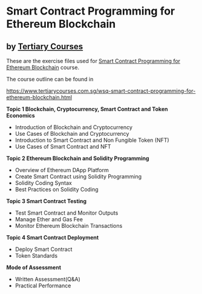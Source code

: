 # Smart Contract Programming for Ethereum Blockchain
## by [Tertiary  Courses](https://www.tertiarycourses.com.sg/)

These are the exercise files used for [Smart Contract Programming for Ethereum Blockchain](https://www.tertiarycourses.com.sg/wsq-smart-contract-programming-for-ethereum-blockchain.html) course. 

The course outline can be found in 

https://www.tertiarycourses.com.sg/wsq-smart-contract-programming-for-ethereum-blockchain.html

<p><strong>Topic 1 Blockchain, Cryptocurrency, Smart Contract and Token Economics</strong></p>
<ul>
<li>Introduction of Blockchain and Cryptocurrency</li>
<li>Use Cases of Blockchain and Cryptocurrency</li>
<li>Introduction to Smart Contract and Non Fungible Token (NFT)</li>
<li>Use Cases of Smart Contract and NFT</li>
</ul>
<p><strong>Topic 2 Ethereum Blockchain and Solidity Programming</strong></p>
<ul>
<li>Overview of Ethereum DApp Platform</li>
<li>Create Smart Contract using Solidity Programming</li>
<li>Solidity Coding Syntax</li>
<li>Best Practices on Solidity Coding</li>
</ul>
<p><strong>Topic 3 Smart Contract Testing</strong> </p>
<ul>
<li>Test Smart Contract and Monitor Outputs</li>
<li>Manage Ether and Gas Fee</li>
<li>Monitor Ethereum Blockchain Transactions</li>
</ul>
<p><strong>Topic 4 Smart Contract Deployment</strong></p>
<ul>
<li>Deploy Smart Contract</li>
<li>Token Standards</li>
</ul>

<p><strong>Mode of Assessment</strong></p>
<ul>
<li>Written Assessment(Q&amp;A)</li>
<li>Practical Performance</li>
</ul>



